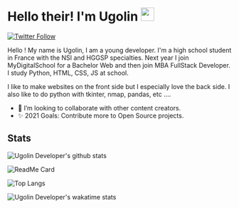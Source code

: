 # Hello their! I'm Ugolin <img src="https://raw.githubusercontent.com/MartinHeinz/MartinHeinz/master/wave.gif" width="30px">

[![Twitter Follow](https://img.shields.io/twitter/follow/this_is_ugolin?color=1DA1F2&logo=twitter&style=for-the-badge)](https://twitter.com/intent/follow?original_referer=https%3A%2F%2Fgithub.com%2FcodeSTACKr&screen_name=this_is_ugolin)

Hello ! My name is Ugolin, I am a young developer. I'm a high school student in France with the NSI and HGGSP specialties. Next year I join MyDigitalSchool for a Bachelor Web and then join MBA FullStack Developer. I study Python, HTML, CSS, JS at school.

I like to make websites on the front side but I especially love the back side. I also like to do python with tkinter, nmap, pandas, etc ....

- 🔗 I’m looking to collaborate with other content creators.
- ✨ 2021 Goals: Contribute more to Open Source projects.

## Stats

![Ugolin Developer's github stats](https://github-readme-stats.vercel.app/api?username=UgolinDeveloper&show_icons=true&count_private=true&theme=dark)

![ReadMe Card](https://github-readme-stats.vercel.app/api/pin/?username=UgolinDeveloper&repo=UgolinDeveloper&theme=dark)

![Top Langs](https://github-readme-stats.vercel.app/api/top-langs/?username=UgolinDeveloper&langs_count=5&theme=dark)

![Ugolin Developer's wakatime stats](https://github-readme-stats.vercel.app/api/wakatime?username=UgolinDeveloper&theme=dark)
